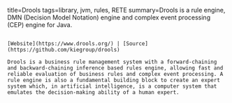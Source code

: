 title=Drools
tags=library, jvm, rules, RETE
summary=Drools is a rule engine, DMN (Decision Model Notation) engine and complex event processing (CEP) engine for Java.
~~~~~~

[Website](https://www.drools.org/) | [Source](https://github.com/kiegroup/drools)

Drools is a business rule management system with a forward-chaining and backward-chaining inference based rules engine, allowing fast and reliable evaluation of business rules and complex event processing. A rule engine is also a fundamental building block to create an expert system which, in artificial intelligence, is a computer system that emulates the decision-making ability of a human expert.

